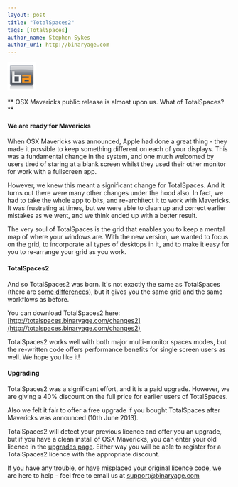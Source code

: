 ```yaml
---
layout: post
title: "TotalSpaces2"
tags: [TotalSpaces]
author_name: Stephen Sykes
author_uri: http://binaryage.com
---
```


<img src="/shared/img/icons/binaryage-badge-64.png" class="intro-icon"/>

** OSX Mavericks public release is almost upon us. What of TotalSpaces? **

#### We are ready for Mavericks

When OSX Mavericks was announced, Apple had done a great thing - they made it possible to keep something different on each of your displays. This was a fundamental change in the system, and one much welcomed by users tired of staring at a blank screen whilst they used their other monitor for work with a fullscreen app.

However, we knew this meant a significant change for TotalSpaces. And it turns out there were many other changes under the hood also. In fact, we had to take the whole app to bits, and re-architect it to work with Mavericks. It was frustrating at times, but we were able to clean up and correct earlier mistakes as we went, and we think ended up with a better result.

The very soul of TotalSpaces is the grid that enables you to keep a mental map of where your windows are. With the new version, we wanted to focus on the grid, to incorporate all types of desktops in it, and to make it easy for you to re-arrange your grid as you work.

#### TotalSpaces2

And so TotalSpaces2 was born. It's not exactly the same as TotalSpaces (there are [some differences](http://totalspaces.binaryage.com/differences2)), but it gives you the same grid and the same workflows as before.

You can download TotalSpaces2 here:
[http://totalspaces.binaryage.com/changes2](http://totalspaces.binaryage.com/changes2)

TotalSpaces2 works well with both major multi-monitor spaces modes, but the re-written code offers performance benefits for single screen users as well. We hope you like it!

#### Upgrading

TotalSpaces2 was a significant effort, and it is a paid upgrade. However, we are giving a 40% discount on the full price for earlier users of TotalSpaces.

Also we felt it fair to offer a free upgrade if you bought TotalSpaces after Mavericks was announced (10th June 2013).

TotalSpaces2 will detect your previous licence and offer you an upgrade, but if you have a clean install of OSX Mavericks, you can enter your old licence in the [upgrades page](http://totalspaces.binaryage.com/upgrade). Either way you will be able to register for a TotalSpaces2 licence with the appropriate discount.

If you have any trouble, or have misplaced your original licence code, we are here to help - feel free to email us at support@binaryage.com



